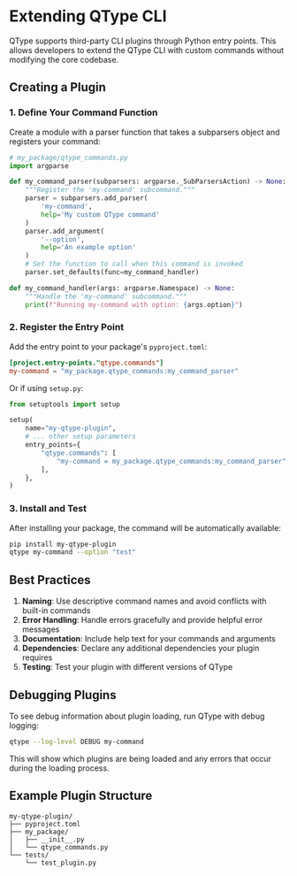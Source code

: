 # Extending QType CLI

QType supports third-party CLI plugins through Python entry points. This allows developers to extend the QType CLI with custom commands without modifying the core codebase.

## Creating a Plugin

### 1. Define Your Command Function

Create a module with a parser function that takes a subparsers object and registers your command:

```python
# my_package/qtype_commands.py
import argparse

def my_command_parser(subparsers: argparse._SubParsersAction) -> None:
    """Register the 'my-command' subcommand."""
    parser = subparsers.add_parser(
        'my-command',
        help='My custom QType command'
    )
    parser.add_argument(
        '--option',
        help='An example option'
    )
    # Set the function to call when this command is invoked
    parser.set_defaults(func=my_command_handler)

def my_command_handler(args: argparse.Namespace) -> None:
    """Handle the 'my-command' subcommand."""
    print(f"Running my-command with option: {args.option}")
```

### 2. Register the Entry Point

Add the entry point to your package's `pyproject.toml`:

```toml
[project.entry-points."qtype.commands"]
my-command = "my_package.qtype_commands:my_command_parser"
```

Or if using `setup.py`:

```python
from setuptools import setup

setup(
    name="my-qtype-plugin",
    # ... other setup parameters
    entry_points={
        "qtype.commands": [
            "my-command = my_package.qtype_commands:my_command_parser",
        ],
    },
)
```

### 3. Install and Test

After installing your package, the command will be automatically available:

```bash
pip install my-qtype-plugin
qtype my-command --option "test"
```

## Best Practices

1. **Naming**: Use descriptive command names and avoid conflicts with built-in commands
2. **Error Handling**: Handle errors gracefully and provide helpful error messages
3. **Documentation**: Include help text for your commands and arguments
4. **Dependencies**: Declare any additional dependencies your plugin requires
5. **Testing**: Test your plugin with different versions of QType

## Debugging Plugins

To see debug information about plugin loading, run QType with debug logging:

```bash
qtype --log-level DEBUG my-command
```

This will show which plugins are being loaded and any errors that occur during the loading process.

## Example Plugin Structure

```
my-qtype-plugin/
├── pyproject.toml
├── my_package/
│   ├── __init__.py
│   └── qtype_commands.py
└── tests/
    └── test_plugin.py
```
